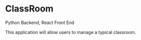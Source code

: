 # ClassRoom

Python Backend, React Front End

This application will allow users to manage a typical classroom.
